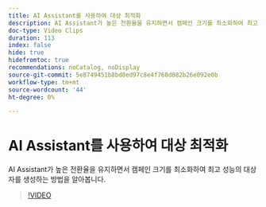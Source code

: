 ```yaml
---
title: AI Assistant를 사용하여 대상 최적화
description: AI Assistant가 높은 전환율을 유지하면서 캠페인 크기를 최소화하여 최고 성능의 대상자를 생성하는 방법을 알아봅니다.
doc-type: Video Clips
duration: 113
index: false
hide: true
hidefromtoc: true
recommendations: noCatalog, noDisplay
source-git-commit: 5e8749451b8bd8ed97c8e4f768d082b26e092e0b
workflow-type: tm+mt
source-wordcount: '44'
ht-degree: 0%

---
```


# AI Assistant를 사용하여 대상 최적화

AI Assistant가 높은 전환율을 유지하면서 캠페인 크기를 최소화하여 최고 성능의 대상자를 생성하는 방법을 알아봅니다.

<!--  -->
>[!VIDEO](https://video.tv.adobe.com/v/3459309?learn=on&enablevpops=true)
